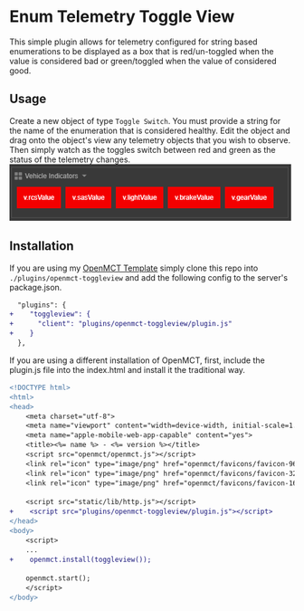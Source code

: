 # Enum Telemetry Toggle View
This simple plugin allows for telemetry configured for string based enumerations to be displayed as a box that is red/un-toggled when the value is considered bad or green/toggled when the value of considered good. 

## Usage
Create a new object of type `Toggle Switch`. You must provide a string for the name of the enumeration that is considered healthy. Edit the object and drag onto the object's view any telemetry objects that you wish to observe. Then simply watch as the toggles switch between red and green as the status of the telemetry changes. 
![](images/usage-example.png)

## Installation
If you are using my [OpenMCT Template](https://github.com/qkmaxware/openmct-template.git) simply clone this repo into `./plugins/openmct-toggleview` and add the following config to the server's package.json.
```diff
  "plugins": {
+    "toggleview": {
+      "client": "plugins/openmct-toggleview/plugin.js"
+    }
  },
```

If you are using a different installation of OpenMCT, first, include the plugin.js file into the index.html and install it the traditional way.
```diff
<!DOCTYPE html>
<html>
<head>
    <meta charset="utf-8">
    <meta name="viewport" content="width=device-width, initial-scale=1.0, maximum-scale=1.0, user-scalable=0, shrink-to-fit=no">
    <meta name="apple-mobile-web-app-capable" content="yes">
    <title><%= name %> - <%= version %></title>
    <script src="openmct/openmct.js"></script>
    <link rel="icon" type="image/png" href="openmct/favicons/favicon-96x96.png" sizes="96x96" type="image/x-icon">
    <link rel="icon" type="image/png" href="openmct/favicons/favicon-32x32.png" sizes="32x32" type="image/x-icon">
    <link rel="icon" type="image/png" href="openmct/favicons/favicon-16x16.png" sizes="16x16" type="image/x-icon">

    <script src="static/lib/http.js"></script>
+    <script src="plugins/openmct-toggleview/plugin.js"></script>
</head>
<body>
    <script>
    ...
+    openmct.install(toggleview());

    openmct.start();
    </script>
</body>
```